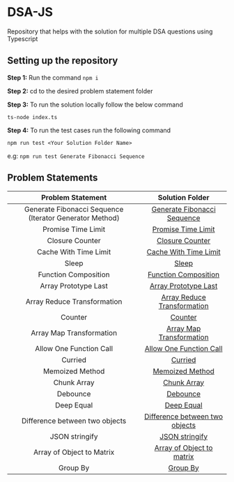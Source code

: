 # DSA-JS

Repository that helps with the solution for multiple DSA questions using Typescript

## Setting up the repository

**Step 1:** Run the command `npm i`

**Step 2:** cd to the desired problem statement folder

**Step 3:** To run the solution locally follow the below command

`ts-node index.ts`

**Step 4:** To run the test cases run the following command

`npm run test <Your Solution Folder Name>`

e.g: `npm run test Generate Fibonacci Sequence`

## Problem Statements

|                    Problem Statement                    |                              Solution Folder                               |
| :-----------------------------------------------------: | :------------------------------------------------------------------------: |
| Generate Fibonacci Sequence (Iterator Generator Method) |     [Generate Fibonacci Sequence](./Generate%20Fibonacci%20Sequence/)      |
|                   Promise Time Limit                    |             [Promise Time Limit](./%20Promise%20Time%20Limit/)             |
|                     Closure Counter                     |                   [Closure Counter](./Closure-Counter/)                    |
|                  Cache With Time Limit                  |          [Cache With Time Limit](./Cache%20With%20Time%20Limit/)           |
|                          Sleep                          |                             [Sleep](./Sleep/)                              |
|                  Function Composition                   |             [Function Composition](./Function%20Composition/)              |
|                  Array Prototype Last                   |            [Array Prototype Last](./Array%20Prototype%20Last/)             |
|               Array Reduce Transformation               |     [Array Reduce Transformation](./Array%20Reduce%20Transformation/)      |
|                         Counter                         |                           [Counter]('./Counter)                            |
|                Array Map Transformation                 |        [Array Map Transformation](./Array%20Map%20Transformation/)         |
|                 Allow One Function Call                 |        [Allow One Function Call](./Allow%20One%20Function%20Call/)         |
|                         Curried                         |                           [Curried](./Curried/)                            |
|                     Memoized Method                     |                 [Memoized Method](./Memoized%20Function/)                  |
|                       Chunk Array                       |                      [Chunk Array](./Chunk%20Array/)                       |
|                        Debounce                         |                          [Debounce](./Debounce/)                           |
|                       Deep Equal                        |                      [Deep Equal](./Deeply%20Equal/)                       |
|             Difference between two objects              | [Difference between two objects](./Differences%20Between%20Two%20Objects/) |
|                     JSON stringify                      |                    [JSON stringify](./JSON%20Stringfy/)                    |
|                Array of Object to Matrix                |     [Array of Object to matrix](./Array%20Of%20Object%20to%20Matrix/)      |
|                        Group By                         |                         [Group By](./Group%20By/)                          |
